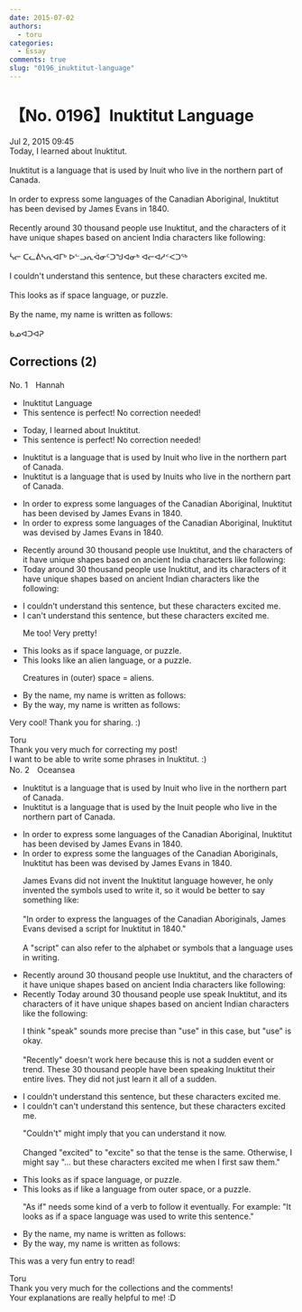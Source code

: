 ```yaml
---
date: 2015-07-02
authors:
  - toru
categories:
  - Essay
comments: true
slug: "0196_inuktitut-language"
---
```


# 【No. 0196】Inuktitut Language
<div class="date">Jul 2, 2015 09:45</div>
<div id="post"><div id="body_show_ori">
Today, I learned about Inuktitut.<br/><br/>Inuktitut is a language that is used by Inuit who live in the northern part of Canada.<br/><br/>In order to express some languages of the Canadian Aboriginal, Inuktitut has been devised by James Evans in 1840.<br/><br/>Recently around 30 thousand people use Inuktitut, and the characters of it have unique shapes based on ancient India characters like following:<br/><br/>ᓵᓕ ᑕᓚᕖᓴᕆᐊᒥᒃ ᐅᓪᓗᕆᐋᓂᑦᑐᖑᐊᓂᒃ ᐊᓕᐊᓱᑉᐸᑐᖅ <br/><br/>I couldn't understand this sentence, but these characters excited me.<br/><br/>This looks as if space language, or puzzle.<br/><br/>By the name, my name is written as follows:<br/><br/>ᑲᓄᐊᑐᐊᕈ
</div></div>

<!-- more -->


## Corrections (2)
<div id="block"><div class="first_name"> No. 1　<span class="just_name">Hannah</span></div><div id="block2">
<ul class="correction_field">
<li class="incorrect">Inuktitut Language</li>
<li class="corrected perfect">This sentence is perfect! No correction needed!</li>
</ul>
<ul class="correction_field">
<li class="incorrect">Today, I learned about Inuktitut.</li>
<li class="corrected perfect">This sentence is perfect! No correction needed!</li>
</ul>
<ul class="correction_field">
<li class="incorrect">Inuktitut is a language that is used by Inuit who live in the northern part of Canada.</li>
<li class="corrected correct">
Inuktitut is a language that is used by Inuit<span class="f_red">s</span> who live in the northern part of Canada.
</li>
</ul>
<ul class="correction_field">
<li class="incorrect">In order to express some languages of the Canadian Aboriginal, Inuktitut has been devised by James Evans in 1840.</li>
<li class="corrected correct">
In order to express some languages of the Canadian Aboriginal, Inuktitut <span class="f_red">was</span> devised by James Evans in 1840.
</li>
</ul>
<ul class="correction_field">
<li class="incorrect">Recently around 30 thousand people use Inuktitut, and the characters of it have unique shapes based on ancient India characters like following:</li>
<li class="corrected correct">
<span class="f_red">Today</span> around 30 thousand people use Inuktitut, and <span class="f_red">its </span>characters <span class="sline">of it</span> have unique shapes based on ancient India<span class="f_blue">n</span> characters like <span class="f_blue">the </span>following:
</li>
</ul>
<ul class="correction_field">
<li class="incorrect">I couldn't understand this sentence, but these characters excited me.</li>
<li class="corrected correct">
I c<span class="f_red">a</span>n't understand this sentence, but these characters excited me.
<p class="correction_comment">Me too! Very pretty!</p>
</li>
</ul>
<ul class="correction_field">
<li class="incorrect">This looks as if space language, or puzzle.</li>
<li class="corrected correct">
This looks <span class="f_red">like an alien</span> language, or <span class="f_red">a </span>puzzle.
<p class="correction_comment">Creatures in (outer) space = aliens.</p>
</li>
</ul>
<ul class="correction_field">
<li class="incorrect">By the name, my name is written as follows:</li>
<li class="corrected correct">
By the <span class="f_blue">way</span>, my name is written as follows:
</li>
</ul>
<p class="comment_small">
 Very cool! Thank you for sharing. :)
</p>

</div><div class="name"><span class="just_name">Toru</span><br>
Thank you very much for correcting my post! <br/>I want to be able to write some phrases in Inuktitut. :)
</div>
</div>
<div id="block"><div class="first_name"> No. 2　<span class="just_name">Oceansea</span></div><div id="block2">
<ul class="correction_field">
<li class="incorrect">Inuktitut is a language that is used by Inuit who live in the northern part of Canada.</li>
<li class="corrected correct">
Inuktitut is a language that is used by <span class="f_blue">the</span> Inuit <span class="f_blue">people </span>who live in the northern part of Canada.
</li>
</ul>
<ul class="correction_field">
<li class="incorrect">In order to express some languages of the Canadian Aboriginal, Inuktitut has been devised by James Evans in 1840.</li>
<li class="corrected correct">
In order to express <span class="f_red"><span class="sline">some </span></span><span class="f_blue">the </span>languages of the Canadian Aboriginal<span class="f_blue">s</span>, Inuktitut <span class="f_red"><span class="sline">has been </span>was </span>devised by James Evans in 1840.
<p class="correction_comment">James Evans did not invent the Inuktitut language however, he only invented the symbols used to write it, so it would be better to say something like:<br/><br/>"In order to express the languages of the Canadian Aboriginals, James Evans devised a script for Inuktitut in 1840."<br/><br/>A "script" can also refer to the alphabet or symbols that a language uses in writing.</p>
</li>
</ul>
<ul class="correction_field">
<li class="incorrect">Recently around 30 thousand people use Inuktitut, and the characters of it have unique shapes based on ancient India characters like following:</li>
<li class="corrected correct">
<span class="sline"><span class="f_gray">Recently</span></span> <span class="f_red">Today</span> around 30 thousand people <span class="sline">use </span><span class="f_blue">speak</span><span class="f_gray"> </span>Inuktitut, and <span class="f_red">its </span>characters <span class="f_gray"><span class="sline">of it</span></span> have unique shapes based on ancient India<span class="f_blue">n</span> characters like <span class="f_blue">the </span>following:
<p class="correction_comment">I think "speak" sounds more precise than "use" in this case, but "use" is okay.<br/><br/>"Recently" doesn't work here because this is not a sudden event or trend. These 30 thousand people have been speaking Inuktitut their entire lives. They did not just learn it all of a sudden.</p>
</li>
</ul>
<ul class="correction_field">
<li class="incorrect">I couldn't understand this sentence, but these characters excited me.</li>
<li class="corrected correct">
I <span class="sline"><span class="f_red">couldn't </span></span><span class="f_blue">can't </span>understand this sentence, but these characters excite<span class="sline"><span class="f_red">d</span></span> me.
<p class="correction_comment">"Couldn't" might imply that you can understand it now.<br/><br/>Changed "excited" to "excite" so that the tense is the same. Otherwise, I might say "... but these characters excited me when I first saw them."</p>
</li>
</ul>
<ul class="correction_field">
<li class="incorrect">This looks as if space language, or puzzle.</li>
<li class="corrected correct">
This looks <span class="f_red"><span class="sline">as if</span></span><span class="f_blue"> like</span> <span class="f_gray">a language from outer space</span>, or <span class="f_red">a</span> puzzle.
<p class="correction_comment">"As if" needs some kind of a verb to follow it eventually. For example: "It looks as if a space language was used to write this sentence."</p>
</li>
</ul>
<ul class="correction_field">
<li class="incorrect">By the name, my name is written as follows:</li>
<li class="corrected correct">
By the <span class="f_blue">way</span>, my name is written as follows:
</li>
</ul>
<p class="comment_small">
 This was a very fun entry to read!
</p>

</div><div class="name"><span class="just_name">Toru</span><br>
Thank you very much for the collections and the comments!<br/>Your explanations are really helpful to me! :D
</div>
</div>
